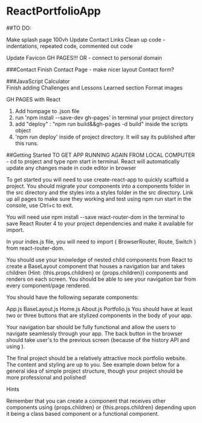 # ReactPortfolioApp

##TO DO:

Make splash page 100vh
Update Contact Links
Clean up code - indentations, repeated code, commented out code

Update Favicon
  GH PAGES!!!
  OR - connect to personal domain

###Contact
  Finish Contact Page - make nicer layout
    Contact form?

###JavaScript Calculator  
  Finish adding Challenges and Lessons Learned section
  Format images


GH PAGES with React
1. Add hompage to .json file
2. run 'npm install --save-dev gh-pages' in terminal your project directory
3. add "deploy" : "npm run build&&gh-pages -d build" inside the scripts object
4. 'npm run deploy' inside of project directory. It will say its published after this runs.


##Getting Started
TO GET APP RUNNING AGAIN FROM LOCAL COMPUTER - cd to project and type npm start in terminal. React will automatically update any changes made in code editor in browser


To get started you will need to use create-react-app to quickly scaffold a project. You should migrate your components into a components folder in the src directory and the styles into a styles folder in the src directory. Link up all pages to make sure they working and test using npm run start in the console, use Ctrl+c to exit.

You will need use npm install --save react-router-dom in the terminal to save React Router 4 to your project dependencies and make it available for import.

In your index.js file, you will need to import { BrowserRouter, Route, Switch } from react-router-dom.

You should use your knowledge of nested child components from React to create a BaseLayout component that houses a navigation bar and takes children (Hint: {this.props.children} or {props.children}) components and renders on each screen. You should be able to see your navigation bar from every component/page rendered.

You should have the following separate components:

App.js
BaseLayout.js
Home.js
About.js
Portfolio.js
You should have at least two or three buttons that are stylized <Link> components in the body of your app.

Your navigation bar should be fully functional and allow the users to navigate seamlessly through your app. The back button in the browser should take user's to the previous screen (because of the history API and using <BrowserRouter>).

The final project should be a relatively attractive mock portfolio website. The content and styling are up to you. See example down below for a general idea of simple project structure, though your project should be more professional and polished!

Hints  

Remember that you can create a component that receives other components using {props.children} or {this.props.children} depending upon it being a class based component or a functional component.

